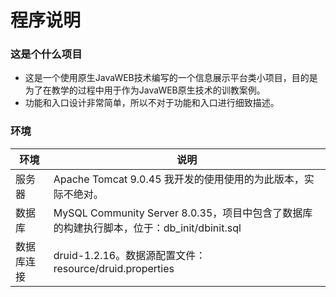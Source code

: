 # 程序说明

### 这是个什么项目

- 这是一个使用原生JavaWEB技术编写的一个信息展示平台类小项目，目的是为了在教学的过程中用于作为JavaWEB原生技术的训教案例。
- 功能和入口设计非常简单，所以不对于功能和入口进行细致描述。

### 环境

| 环境       | 说明                                                         |
| ---------- | ------------------------------------------------------------ |
| 服务器     | Apache Tomcat 9.0.45 我开发的使用使用的为此版本，实际不绝对。 |
| 数据库     | MySQL Community Server 8.0.35，项目中包含了数据库的构建执行脚本，位于：db_init/dbinit.sql |
| 数据库连接 | druid-1.2.16。数据源配置文件：resource/druid.properties      |

